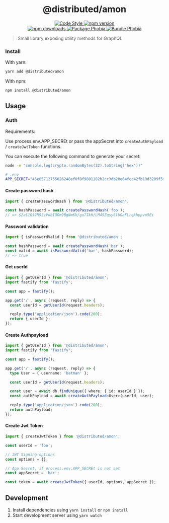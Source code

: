 <h1 align="center">
  @distributed/amon
</h1>

<p align="center">
  <a href="https://prettier.io">
    <img src="https://img.shields.io/badge/code_style-prettier-0a0a0a.svg?style=flat-square" alt="Code Style" />
  </a>

  <a href="https://npmjs.com/package/@distributed/amon">
    <img src="https://img.shields.io/npm/v/@distributed/amon/latest.svg?style=flat-square" alt="npm version" />
  </a>

  <br />

  <a href="https://npmjs.com/package/@distributed/amon">
    <img src="https://img.shields.io/npm/dt/@distributed/amon.svg?style=flat-square" alt="npm downloads" />
  </a>

  <a href="https://packagephobia.now.sh/result?p=@distributed/amon">
    <img src="https://flat.badgen.net/packagephobia/install/@distributed/amon" alt="Package Phobia" />
  </a>

  <a href="https://bundlephobia.com/result?p=@distributed/amon">
    <img src="https://flat.badgen.net/bundlephobia/minzip/@distributed/amon" alt="Bundle Phobia" />
  </a>

</p>

> Small library exposing utility methods for GraphQL

### Install

With yarn:

```bash
yarn add @distributed/amon
```

With npm:

```bash
npm install @distributed/amon
```

## Usage

### Auth

Requirements:

Use process.env.APP_SECREt or pass the appSecret into `createAuthPayload` / `createJwtToken` functions.

You can execute the following command to generate your secret:

```bash
node -e "console.log(crypto.randomBytes(32).toString('hex'))"
```

```bash
# .env
APP_SECRET="45e05712755026248ef0f8f9881182b2cc3db28e64fcc42fb19d3209f5f0d19c"
```

#### Create password hash

```ts
import { createPasswordHash } from '@distributed/amon';

const hashPassword = await createPasswordHash('foo');
// => $2a$10$2M95zVobIQOm9BgNmKh/gu7IkH/LM45ZqsySlUQaFLrqAhppvm5Ei
```

#### Password validation

```ts
import { isPasswordValid } from '@distributed/amon';

const hashPassword = await createPasswordHash('bar');
const valid = await isPasswordValid('bar', hashPassword);
// => true
```

#### Get userId

```ts
import { getUserId } from '@distributed/amon';
import fastify from 'fastify';

const app = fastify();

app.get('/', async (request, reply) => {
  const userId = getUserId(request.headers);

  reply.type('application/json').code(200);
  return { userId };
});
```

#### Create Authpayload

```ts
import { getUserId } from '@distributed/amon';
import fastify from 'fastify';

const app = fastify();

app.get('/', async (request, reply) => {
  type User = { username: 'batman' };

  const userId = getUserId(request.headers);

  const user = await db.findUnique({ where: { id: userId } });
  const authPayload = await createAuthPayload<User>(userId, user);

  reply.type('application/json').code(200);
  return authPayload;
});
```

#### Create Jwt Token

```ts
import { createJwtToken } from '@distributed/amon';

const userId = 'foo';

// JWT Signing options
const options = {};

// App Secret, if process.env.APP_SECREt is not set
const appSecret = 'bar';

const token = await createJwtToken({ userId, options, appSecret });
```

## Development

1. Install dependencies using `yarn install` or `npm install`
2. Start development server using `yarn watch`
